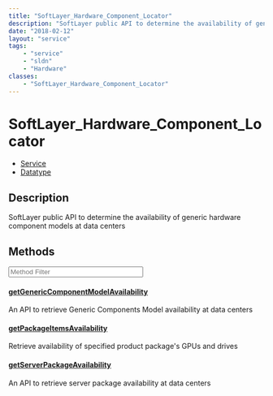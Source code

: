 ```yaml
---
title: "SoftLayer_Hardware_Component_Locator"
description: "SoftLayer public API to determine the availability of generic hardware component models at data centers"
date: "2018-02-12"
layout: "service"
tags:
    - "service"
    - "sldn"
    - "Hardware"
classes:
    - "SoftLayer_Hardware_Component_Locator"
---
```

# SoftLayer_Hardware_Component_Locator
<div id='service-datatype'>
    <ul id='sldn-reference-tabs'>
    <li id='service'> <a href='/reference/services/SoftLayer_Hardware_Component_Locator' >Service</a></li>    <li id='datatype'> <a href='/reference/datatypes/SoftLayer_Hardware_Component_Locator' >Datatype</a></li>
    </ul>
</div>

## Description


SoftLayer public API to determine the availability of generic hardware component models at data centers 



        
<div id="properties" class="content service-content">

## Methods

<div class="view-filters">
    <div class="clearfix">
        <div class="search-input-box">
            <input placeholder="Method Filter" onkeyup="titleSearch(inputId='edit-combine', divId='method-div', elementClass='method-row')" 
                type="text" id="edit-combine" value="" size="30" maxlength="128" class="form-text">
        </div>
    </div>
</div>

<div id="method-div">

<div class="method-row">

#### [getGenericComponentModelAvailability](/reference/services/SoftLayer_Hardware_Component_Locator/getGenericComponentModelAvailability)
An API to retrieve Generic Components Model availability at data centers

</div>

<div class="method-row">

#### [getPackageItemsAvailability](/reference/services/SoftLayer_Hardware_Component_Locator/getPackageItemsAvailability)
Retrieve availability of specified product package's GPUs and drives

</div>

<div class="method-row">

#### [getServerPackageAvailability](/reference/services/SoftLayer_Hardware_Component_Locator/getServerPackageAvailability)
An API to retrieve server package availability at data centers

</div>
</div>

</div>

